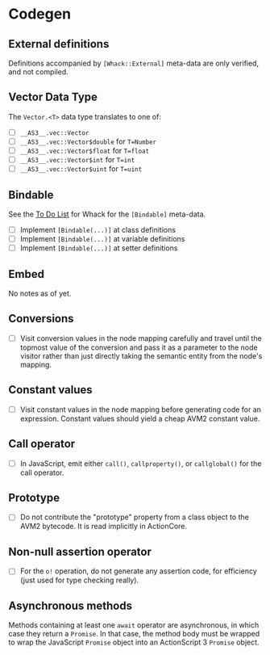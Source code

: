 # Codegen

## External definitions

Definitions accompanied by `[Whack::External]` meta-data are only verified, and not compiled.

## Vector Data Type

The `Vector.<T>` data type translates to one of:

- [ ] `__AS3__.vec::Vector`
- [ ] `__AS3__.vec::Vector$double` for `T=Number`
- [ ] `__AS3__.vec::Vector$float` for `T=float`
- [ ] `__AS3__.vec::Vector$int` for `T=int`
- [ ] `__AS3__.vec::Vector$uint` for `T=uint`

## Bindable

See the [To Do List](whack.md) for Whack for the `[Bindable]` meta-data.

* [ ] Implement `[Bindable(...)]` at class definitions
* [ ] Implement `[Bindable(...)]` at variable definitions
* [ ] Implement `[Bindable(...)]` at setter definitions

## Embed

No notes as of yet.

## Conversions

* [ ] Visit conversion values in the node mapping carefully and travel until the topmost value of the conversion and pass it as a parameter to the node visitor rather than just directly taking the semantic entity from the node's mapping.

## Constant values

* [ ] Visit constant values in the node mapping before generating code for an expression. Constant values should yield a cheap AVM2 constant value.

## Call operator

* [ ] In JavaScript, emit either `call()`, `callproperty()`, or `callglobal()` for the call operator.

## Prototype

* [ ] Do not contribute the "prototype" property from a class object to the AVM2 bytecode. It is read implicitly in ActionCore.

## Non-null assertion operator

* [ ] For the `o!` operation, do not generate any assertion code, for efficiency (just used for type checking really).

## Asynchronous methods

Methods containing at least one `await` operator are asynchronous, in which case they return a `Promise`. In that case, the method body must be wrapped to wrap the JavaScript `Promise` object into an ActionScript 3 `Promise` object.